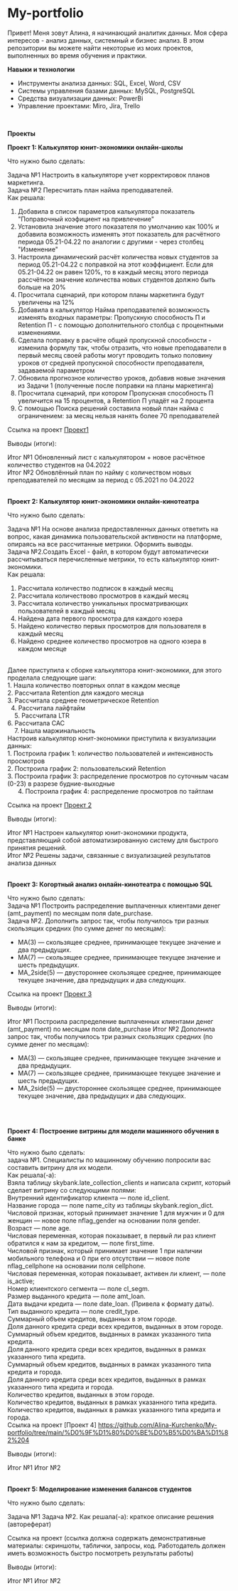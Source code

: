 # My-portfolio

Привет! Меня зовут Алина, я начинающий аналитик данных. Моя сфера интересов - анализ данных, системный и бизнес анализ. В этом репозитории вы можете найти некоторые из моих проектов, выполненных во время обучения и практики.

<b>Навыки и технологии</b>
<br>
- Инструменты анализа данных: SQL, Excel, Word, CSV
- Системы управления базами данных: MySQL, PostgreSQL
- Средства визуализации данных: PowerBi
- Управление проектами: Miro, Jira, Trello
</br>

<b>Проекты</b>
<br>

<b>Проект 1: Калькулятор юнит-экономики онлайн-школы </b>

Что нужно было сделать: 

Задача №1 Настроить в калькуляторе учет корректировок планов маркетинга.
<br>
Задача №2 Пересчитать план найма преподавателей.
<br>
Как решала: 
1) Добавила в список параметров калькулятора показатель "Поправочный коэфициент на привлечение"																			
2) Установила значение этого показателя по умолчанию как 100% и добавила возможность изменять этот показатель для расчётного периода 05.21-04.22 по аналогии с другими - через столбец "Изменение"																			
3) Настроила динамический расчёт количества новых студентов за период 05.21-04.22 с поправкой на этот коэффициент. Если для 05.21-04.22 он равен 120%, то в каждый месяц этого периода рассчётное значение количества новых студентов должно быть больше на 20%								
4) Просчитала сценарий, при котором планы маркетинга будут увеличены на 12% 	
5) Добавила в калькулятор Найма преподавателей возможность изменять входных параметры: Пропускную способность П и Retention П - с помощью дополнительного столбца с процентными изменениями.
6) Сделала поправку в расчёте общей пропускной способности - изменила формулу так, чтобы отразить, что новые преподаватели в первый месяц своей работы могут проводить только половину уроков от средней пропускной способности преподавателя, задаваемой параметром
7) Обновила прогнозное количество уроков, добавив новые значения из Задачи 1 (полученные после поправки на планы маркетинга)
8) Просчитала сценарий, при котором Пропускная способность П увеличится на 15 процентов, а Retention П упадёт на 2 процента
9) С помощью Поиска решений составила новый план найма с ограничением: за месяц нельзя нанять более 70 преподавателей

Ссылка на проект [Проект1](https://github.com/Alina-Kurchenko/My-porfolio/tree/dd34d258cfe22d868f7632f5ee210b4731a95e77/%D0%9F%D1%80%D0%BE%D0%B5%D0%BA%D1%821)

Выводы (итоги): 

Итог №1 Обновленный лист с калькулятором + новое расчётное количество студентов на 04.2022
<br>
Итог №2 Обновлённый план по найму с количеством новых преподавателей по месяцам за период с 05.2021 по 04.2022
</br>
<br>

<b>Проект 2: Калькулятор юнит-экономики онлайн-кинотеатра</b>

Что нужно было сделать: 

Задача №1 На основе анализа предоставленных данных ответить на вопрос, какая динамика пользовательской активности на платформе, опираясь на все рассчитанные метрики. Оформить выводы.
<br>
Задача №2.Создать Excel - файл, в котором будут автоматически рассчитываться перечисленные метрики, то есть калькулятор юнит-экономики.
<br>
Как решала: 
<br/>
1. Рассчитала количество подписок в каждый месяц       
2. Рассчитала количествово просмотров в каждый месяц  
3. Рассчитала количество уникальных просматривающих пользователей в каждый месяц
4. Найдена дата первого просмотра для каждого юзера
5. Найдено количество первых просмотров для пользователя в каждый месяц
6. Найдено среднее количество просмотров на одного юзера в каждом месяце
<br>
Далее приступила к сборке калькулятора юнит-экономики, для этого проделала следующие шаги:
<br>
1. Нашла количество повторных оплат в каждом месяце
<br>
2. Рассчитала Retention для каждого месяца
<br>
3. Рассчитала среднее геометрическое Retention   
<br> 
4. Рассчитала лайфтайм    
<br>   
5. Рассчитала LTR 
<br>
6. Рассчитала CAC 
<br>   
7. Нашла маржинальность
<br>
Настроив калькулятор юнит-экономики приступила к визуализации данных:
<br/>
1. Построила график 1: количество пользователей и интенсивность просмотров
<br>
2. Построила график 2: пользовательский Retention      
<br>
3. Построила график 3: распределение просмотров по суточным часам (0-23) в разрезе будние-выходные 
<br>     
4. Построила график 4: распределение просмотров по тайтлам

Ссылка на проект [Проект 2](https://github.com/Alina-Kurchenko/My-portfolio/tree/main/%D0%9F%D1%80%D0%BE%D0%B5%D0%BA%D1%82%202)

Выводы (итоги):

Итог №1 Настроен калькулятор юнит-экономики продукта, представляющий собой автоматизированную систему для быстрого принятия решений. 
<br>
Итог №2 Решены задачи, связанные с визуализацией результатов анализа данных
</br>
<br>


<b>Проект 3: Когортный анализ онлайн-кинотеатра с помощью SQL</b>

Что нужно было сделать:
<br>
Задача №1 Построить распределение выплаченных клиентами денег (amt_payment) по месяцам поля date_purchase.
<br>
Задача №2. Дополнить запрос так, чтобы получилось три разных скользящих средних (по сумме денег по месяцам):
 - MA(3) — скользящее среднее, принимающее текущее значение и два предыдущих.
 - MA(7) — скользящее среднее, принимающее текущее значение и шесть предыдущих.
 - MA_2side(5) — двустороннее скользящее среднее, принимающее текущее значение, два предыдущих и два следующих.

Ссылка на проект [Проект 3](https://github.com/Alina-Kurchenko/My-portfolio/tree/main/%D0%9F%D1%80%D0%BE%D0%B5%D0%BA%D1%82%203)

Выводы (итоги): 

Итог №1 Построила распределение выплаченных клиентами денег (amt_payment) по месяцам поля date_purchase
Итог №2 Дополнила запрос так, чтобы получилось три разных скользящих средних (по сумме денег по месяцам):
 - MA(3) — скользящее среднее, принимающее текущее значение и два предыдущих.
 - MA(7) — скользящее среднее, принимающее текущее значение и шесть предыдущих.
 - MA_2side(5) — двустороннее скользящее среднее, принимающее текущее значение, два предыдущих и два следующих.
</br>
<br>

<b>Проект 4: Построение витрины для модели машинного обучения в банке</b>

Что нужно было сделать: 
<br>
задача №1. Специалисты по машинному обучению попросили вас составить витрину для их модели.
<br>
Как решала(-а): 
<br>
Взяла таблицу skybank.late_collection_clients и написала скрипт, который сделает витрину со следующими полями:
<br>
Внутренний идентификатор клиента — поле id_client.
<br>
Название города — поле name_city из таблицы skybank.region_dict.
<br>
Числовой признак, который принимает значение 1 для мужчин и 0 для женщин — новое поле nflag_gender на основании поля gender.
<br>
Возраст — поле age.
<br>
Числовая переменная, которая показывает, в первый ли раз клиент обратился к нам за кредитом, — поле first_time.
<br>
Числовой признак, который принимает значение 1 при наличии мобильного телефона и 0 при его отсутствии — новое поле nflag_cellphone на основании поля cellphone.
<br>
Числовая переменная, которая показывает, активен ли клиент, — поле is_active;
<br>
Номер клиентского сегмента — поле cl_segm.
<br>
Размер выданного кредита — поле amt_loan.
<br>
Дата выдачи кредита — поле date_loan. (Привела к формату даты).
<br>
Тип выданного кредита — поле credit_type.
<br>
Суммарный объем кредитов, выданных в этом городе.
<br>
Доля данного кредита среди всех кредитов, выданных в этом городе.
<br>
Суммарный объем кредитов, выданных в рамках указанного типа кредита.
<br>
Доля данного кредита среди всех кредитов, выданных в рамках указанного типа кредита.
<br>
Суммарный объем кредитов, выданных в рамках указанного типа кредита и города.
<br>
Доля данного кредита среди всех кредитов, выданных в рамках указанного типа кредита и города.
<br>
Количество кредитов, выданных в этом городе.
<br>
Количество кредитов, выданных в рамках указанного типа кредита.
<br>
Количество кредитов, выданных в рамках указанного типа кредита и города.
<br>
Ссылка на проект [Проект 4] https://github.com/Alina-Kurchenko/My-portfolio/tree/main/%D0%9F%D1%80%D0%BE%D0%B5%D0%BA%D1%82%204

Выводы (итоги):

Итог №1
Итог №2
</br>
<br>

<b>Проект 5: Моделирование изменения балансов студентов</b>

Что нужно было сделать:

Задача №1
Задача №2.
Как решала(-а): краткое описание решения (автореферат)

Ссылка на проект (ссылка должна содержать демонстративные материалы: скриншоты, таблички, запросы, код. Работодатель должен иметь возможность быстро посмотреть результаты работы)

Выводы (итоги):

Итог №1
Итог №2
</br>
